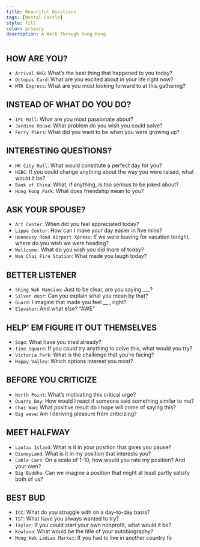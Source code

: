 ```yaml
---
title: Beautiful Questions
tags: [Mental Castle]
style: fill
color: primary
description: A Walk Through Hong Kong
---
```


## HOW ARE YOU?

- `Arrival HKG`: What’s the best thing that happened to you today?
- `Octopus Card`: What are you excited about in your life right now?
- `MTR Express`: What are you most looking forward to at this gathering?

## INSTEAD OF WHAT DO YOU DO?
- `IFC Mall`: What are you most passionate about? 
- `Jardine House`: What problem do you wish you could solve? 
- `Ferry Piers`: What did you want to be when you were growing up? 

## INTERESTING QUESTIONS?

- `HK City Hall`: What would constitute a perfect day for you?
- `HSBC`: If you could change anything about the way you were raised, what would it be?
- `Bank of China`: What, if anything, is too serious to be joked about?
- `Hong Kong Park`: What does friendship mean to you?

## ASK YOUR SPOUSE?

- `Art Center`: When did you feel appreciated today?
- `Lippo Center`: How can I make your day easier in five mins?
- `Hennessy Road Airport Xpress`: If we were leaving for vacation tonight, where do you wish we were heading?
- `Wellcome:` What do you wish you did more of today?
- `Wan Chai Fire Station`: What made you laugh today?

## BETTER LISTENER

- `Shing Wah Mansion`: Just to be clear, are you saying ___? 
- `Silver door`: Can you explain what you mean by that? 
- `Guard`: I imagine that made you feel __ , right? 
- `Elevator`: And what else? “AWE” 

## HELP' EM FIGURE IT OUT THEMSELVES

- `Sogo`: What have you tried already?
- `Time Square`: If you could try anything to solve this, what would you try?
- `Victoria Park`: What is the challenge that you’re facing?
- `Happy Valley`: Which options interest you most?

## BEFORE YOU CRITICIZE

- `North Point`: What’s motivating this critical urge?
- `Quarry Bay`: How would I react if someone said something similar to me?
- `Chai Wan`: What positive result do I hope will come of saying this?
- `Big wave`: Am I deriving pleasure from criticizing?

## MEET HALFWAY

- `Lantau Island`: What is it in your position that gives you pause?
- `DisneyLand`: What is it in my position that interests you?
- `Cable Cars`: On a scale of 1-10, how would you rate my position? And your own?
- `Big Buddha`: Can we imagine a position that might at least partly satisfy both of us?

## BEST BUD

- `ICC`: What do you struggle with on a day-to-day basis?
- `TST`: What have you always wanted to try?
- `Taylor`: If you could start your own nonprofit, what would it be?
- `Kowloon`: What would be the title of your autobiography?
- `Mong Kok Ladies Market`: If you had to live in another country fo